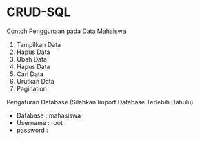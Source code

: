 # CRUD-SQL
 
 Contoh Penggunaan pada Data Mahaiswa
 1. Tampilkan Data
 2. Hapus Data
 3. Ubah Data
 4. Hapus Data
 5. Cari Data
 6. Urutkan Data
 7. Pagination
 
Pengaturan Database (Silahkan Import Database Terlebih Dahulu) 
- Database : mahasiswa
- Username : root
- password : 
